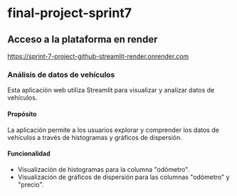# final-project-sprint7

## Acceso a la plataforma en render
https://sprint-7-project-github-streamlit-render.onrender.com

### Análisis de datos de vehículos

Esta aplicación web utiliza Streamlit para visualizar y analizar datos de vehículos.

#### Propósito

La aplicación permite a los usuarios explorar y comprender los datos de vehículos a través de histogramas y gráficos de dispersión.

#### Funcionalidad

* Visualización de histogramas para la columna "odómetro".
* Visualización de gráficos de dispersión para las columnas "odómetro" y "precio".
